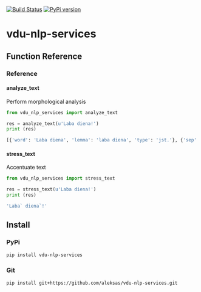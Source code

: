 [![Build Status](https://travis-ci.org/aleksas/vdu-nlp-services.svg?branch=master)](https://travis-ci.org/aleksas/vdu-nlp-services)
[![PyPi version](https://pypip.in/v/vdu-nlp-services/badge.png)](https://crate.io/packages/vdu-nlp-services/)

# vdu-nlp-services

## Function Reference

### Reference

#### analyze_text

Perform morphological analysis

```python
from vdu_nlp_services import analyze_text

res = analyze_text(u'Laba diena!')
print (res)
```
```sh
[{'word': 'Laba diena', 'lemma': 'laba diena', 'type': 'jst.'}, {'sep': '!'}, {'p': None}]
```
#### stress_text

Accentuate text

```python
from vdu_nlp_services import stress_text

res = stress_text(u'Laba diena!')
print (res)
```
```sh
'Laba` diena`!'
```

## Install

### PyPi
```bash
pip install vdu-nlp-services
```
### Git
```bash
pip install git+https://github.com/aleksas/vdu-nlp-services.git
```
